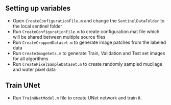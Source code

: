 
## Setting up variables
- Open `CreateConfigurationFile.m` and change the `SentinelDataFolder` to the local sentinel folder 
- Run  `CreateConfigurationFile.m` to create configuration.mat file which will be shared between multiple source files
- Run `CreateCroppedDataset.m` to generate image patches from the labeled data
- Run `CreateImageSets.m` to generate Train, Validation and Test set images for all algorithms
- Run `CreatePixelSampleDataset.m` to create randomly sampled mucilage and water pixel data

## Train UNet
- Run `TrainUNetModel.m` file to create UNet network and train it. 